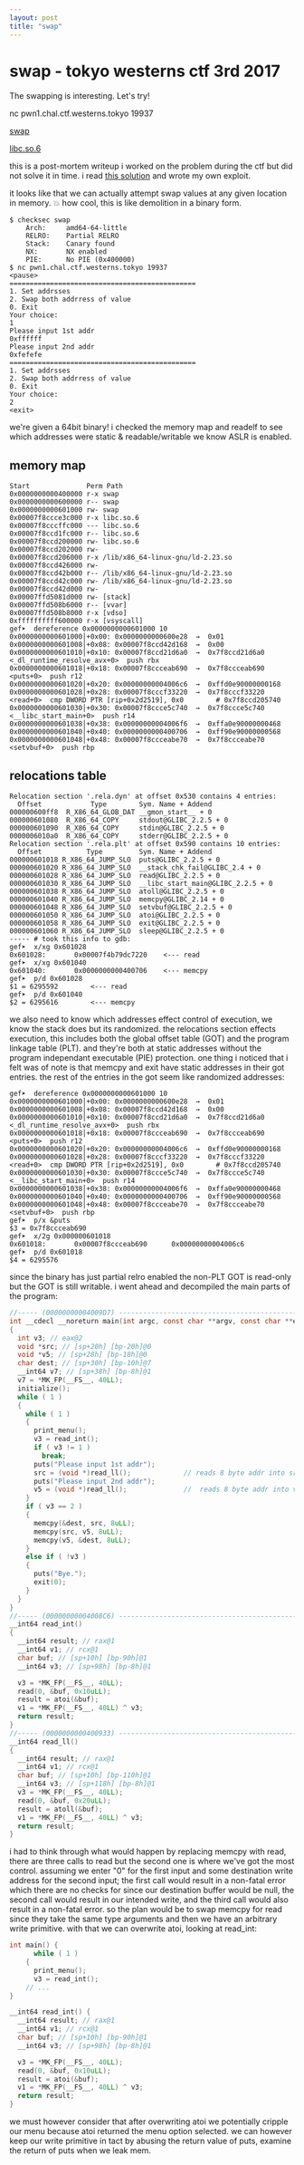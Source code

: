 ```yaml
---
layout: post
title: "swap"
---
```


# swap - tokyo westerns ctf 3rd 2017

The swapping is interesting. Let's try!

nc pwn1.chal.ctf.westerns.tokyo 19937

[swap](https://twctf2017.azureedge.net/attachments/swap-b878cc5ecf612cee902acdc91054486bb4cb3bb337a0cfbaf903ba8d35cfcd17)

[libc.so.6](https://twctf2017.azureedge.net/attachments/libc.so.6-4cd1a422a9aafcdcb1931ac8c47336384554727f57a02c59806053a4693f1c71)

this is a post-mortem writeup i worked on the problem during the ctf but did not solve it in time. i read [this solution](https://github.com/xerosec/CTFs/blob/master/tw2017/swap.py) and wrote my own exploit.

it looks like that we can actually attempt swap values at any given location in memory. :boom: how cool, this is like demolition in a binary form.

```
$ checksec swap
    Arch:     amd64-64-little
    RELRO:    Partial RELRO
    Stack:    Canary found
    NX:       NX enabled
    PIE:      No PIE (0x400000)
$ nc pwn1.chal.ctf.westerns.tokyo 19937 
<pause>
==============================================
1. Set addrsses
2. Swap both addrress of value
0. Exit
Your choice:
1
Please input 1st addr
0xffffff
Please input 2nd addr
0xfefefe
==============================================
1. Set addrsses
2. Swap both addrress of value
0. Exit
Your choice:
2
<exit>
```

we're given a 64bit binary! i checked the memory map and readelf to see which addresses were static & readable/writable we know ASLR is enabled.

## memory map
```
Start              Perm Path
0x0000000000400000 r-x swap
0x0000000000600000 r-- swap
0x0000000000601000 rw- swap
0x00007f8ccce3c000 r-x libc.so.6
0x00007f8cccffc000 --- libc.so.6
0x00007f8ccd1fc000 r-- libc.so.6
0x00007f8ccd200000 rw- libc.so.6
0x00007f8ccd202000 rw- 
0x00007f8ccd206000 r-x /lib/x86_64-linux-gnu/ld-2.23.so
0x00007f8ccd426000 rw- 
0x00007f8ccd42b000 r-- /lib/x86_64-linux-gnu/ld-2.23.so
0x00007f8ccd42c000 rw- /lib/x86_64-linux-gnu/ld-2.23.so
0x00007f8ccd42d000 rw- 
0x00007ffd5081d000 rw- [stack]
0x00007ffd508b6000 r-- [vvar]
0x00007ffd508b8000 r-x [vdso]
0xffffffffff600000 r-x [vsyscall]
gef➤  dereference 0x0000000000601000 10
0x0000000000601000│+0x00: 0x0000000000600e28  →  0x01
0x0000000000601008│+0x08: 0x00007f8ccd42d168  →  0x00
0x0000000000601010│+0x10: 0x00007f8ccd21d6a0  →  0x7f8ccd21d6a0  <_dl_runtime_resolve_avx+0>  push rbx
0x0000000000601018│+0x18: 0x00007f8ccceab690  →  0x7f8ccceab690  <puts+0>  push r12
0x0000000000601020│+0x20: 0x00000000004006c6  →  0xffd0e90000000168
0x0000000000601028│+0x28: 0x00007f8cccf33220  →  0x7f8cccf33220  <read+0>  cmp DWORD PTR [rip+0x2d2519], 0x0        # 0x7f8ccd205740
0x0000000000601030│+0x30: 0x00007f8ccce5c740  →  0x7f8ccce5c740  <__libc_start_main+0>  push r14
0x0000000000601038│+0x38: 0x00000000004006f6  →  0xffa0e90000000468
0x0000000000601040│+0x40: 0x0000000000400706  →  0xff90e90000000568
0x0000000000601048│+0x48: 0x00007f8ccceabe70  →  0x7f8ccceabe70  <setvbuf+0>  push rbp
```

## relocations table
```
Relocation section '.rela.dyn' at offset 0x530 contains 4 entries:
  Offset            Type        Sym. Name + Addend
000000600ff8  R_X86_64_GLOB_DAT __gmon_start__ + 0
000000601080  R_X86_64_COPY     stdout@GLIBC_2.2.5 + 0
000000601090  R_X86_64_COPY     stdin@GLIBC_2.2.5 + 0
0000006010a0  R_X86_64_COPY     stderr@GLIBC_2.2.5 + 0
Relocation section '.rela.plt' at offset 0x590 contains 10 entries:
  Offset           Type         Sym. Name + Addend
000000601018 R_X86_64_JUMP_SLO  puts@GLIBC_2.2.5 + 0
000000601020 R_X86_64_JUMP_SLO  __stack_chk_fail@GLIBC_2.4 + 0
000000601028 R_X86_64_JUMP_SLO  read@GLIBC_2.2.5 + 0
000000601030 R_X86_64_JUMP_SLO  __libc_start_main@GLIBC_2.2.5 + 0
000000601038 R_X86_64_JUMP_SLO  atoll@GLIBC_2.2.5 + 0
000000601040 R_X86_64_JUMP_SLO  memcpy@GLIBC_2.14 + 0
000000601048 R_X86_64_JUMP_SLO  setvbuf@GLIBC_2.2.5 + 0
000000601050 R_X86_64_JUMP_SLO  atoi@GLIBC_2.2.5 + 0
000000601058 R_X86_64_JUMP_SLO  exit@GLIBC_2.2.5 + 0
000000601060 R_X86_64_JUMP_SLO  sleep@GLIBC_2.2.5 + 0
----- # took this info to gdb:
gef➤  x/xg 0x601028
0x601028:       0x00007f4b79dc7220    <--- read
gef➤  x/xg 0x601040
0x601040:       0x0000000000400706    <--- memcpy
gef➤  p/d 0x601028
$1 = 6295592        <--- read
gef➤  p/d 0x601040
$2 = 6295616        <--- memcpy
```

  we also need to know which addresses effect control of execution, we know the stack does but its randomized. the relocations section effects execution, this includes both the global offset table (GOT) and the program linkage table (PLT). and they're both at static addresses without the program independant executable (PIE) protection. one thing i noticed that i felt was of note is that memcpy and exit have static addresses in their got entries. the rest of the entries in the got seem like randomized addresses:

```
gef➤  dereference 0x0000000000601000 10
0x0000000000601000│+0x00: 0x0000000000600e28  →  0x01
0x0000000000601008│+0x08: 0x00007f8ccd42d168  →  0x00
0x0000000000601010│+0x10: 0x00007f8ccd21d6a0  →  0x7f8ccd21d6a0  <_dl_runtime_resolve_avx+0>  push rbx
0x0000000000601018│+0x18: 0x00007f8ccceab690  →  0x7f8ccceab690  <puts+0>  push r12
0x0000000000601020│+0x20: 0x00000000004006c6  →  0xffd0e90000000168
0x0000000000601028│+0x28: 0x00007f8cccf33220  →  0x7f8cccf33220  <read+0>  cmp DWORD PTR [rip+0x2d2519], 0x0        # 0x7f8ccd205740
0x0000000000601030│+0x30: 0x00007f8ccce5c740  →  0x7f8ccce5c740  <__libc_start_main+0>  push r14
0x0000000000601038│+0x38: 0x00000000004006f6  →  0xffa0e90000000468
0x0000000000601040│+0x40: 0x0000000000400706  →  0xff90e90000000568
0x0000000000601048│+0x48: 0x00007f8ccceabe70  →  0x7f8ccceabe70  <setvbuf+0>  push rbp
gef➤  p/x &puts
$3 = 0x7f8ccceab690
gef➤  x/2g 0x000000601018
0x601018:       0x00007f8ccceab690      0x00000000004006c6
gef➤  p/d 0x601018
$4 = 6295576
```

  since the binary has just partial relro enabled the non-PLT GOT is read-only but the GOT is still writable. i went ahead and decompiled the main parts of the program:

```c
//----- (00000000004009D7) ----------------------------------------------------
int __cdecl __noreturn main(int argc, const char **argv, const char **envp)
{
  int v3; // eax@2
  void *src; // [sp+20h] [bp-20h]@0
  void *v5; // [sp+28h] [bp-18h]@0
  char dest; // [sp+30h] [bp-10h]@7
  __int64 v7; // [sp+38h] [bp-8h]@1
  v7 = *MK_FP(__FS__, 40LL);
  initialize();
  while ( 1 )
  {
    while ( 1 )
    {
      print_menu();
      v3 = read_int();
      if ( v3 != 1 )
        break;
      puts("Please input 1st addr");
      src = (void *)read_ll();             // reads 8 byte addr into src
      puts("Please input 2nd addr");
      v5 = (void *)read_ll();              //  reads 8 byte addr into v5
    }
    if ( v3 == 2 )
    {
      memcpy(&dest, src, 8uLL);
      memcpy(src, v5, 8uLL);
      memcpy(v5, &dest, 8uLL);
    }
    else if ( !v3 )
    {
      puts("Bye.");
      exit(0);
    }
  }
}
//----- (00000000004008C6) ----------------------------------------------------
__int64 read_int()
{
  __int64 result; // rax@1
  __int64 v1; // rcx@1
  char buf; // [sp+10h] [bp-90h]@1
  __int64 v3; // [sp+98h] [bp-8h]@1

  v3 = *MK_FP(__FS__, 40LL);
  read(0, &buf, 0x10uLL);
  result = atoi(&buf);
  v1 = *MK_FP(__FS__, 40LL) ^ v3;
  return result;
}
//----- (0000000000400933) ----------------------------------------------------
__int64 read_ll()
{
  __int64 result; // rax@1
  __int64 v1; // rcx@1
  char buf; // [sp+10h] [bp-110h]@1
  __int64 v3; // [sp+118h] [bp-8h]@1
  v3 = *MK_FP(__FS__, 40LL);
  read(0, &buf, 0x20uLL);
  result = atoll(&buf);
  v1 = *MK_FP(__FS__, 40LL) ^ v3;
  return result;
}
```

  i had to think through what would happen by replacing memcpy with read, there are three calls to read but the second one is where we've got the most control. assuming we enter "0" for the first input and some destination write address for the second input; the first call would result in a non-fatal error which there are no checks for since our destination buffer would be null, the second call would result in our intended write, and the third call would also result in a non-fatal error. so the plan would be to swap memcpy for read since they take the same type arguments and then we have an arbitrary write primitive. with that we can overwrite atoi, looking at read_int:

```c
int main() {
      while ( 1 )
    {
      print_menu();
      v3 = read_int();
    // ...
}

__int64 read_int() {
  __int64 result; // rax@1
  __int64 v1; // rcx@1
  char buf; // [sp+10h] [bp-90h]@1
  __int64 v3; // [sp+98h] [bp-8h]@1

  v3 = *MK_FP(__FS__, 40LL);
  read(0, &buf, 0x10uLL);
  result = atoi(&buf);
  v1 = *MK_FP(__FS__, 40LL) ^ v3;
  return result;
}
```

  we must however consider that after overwriting atoi we potentially cripple our menu because atoi returned the menu option selected. we can however keep our write primitive in tact by abusing the return value of puts, examine the return of puts when we leak mem.


